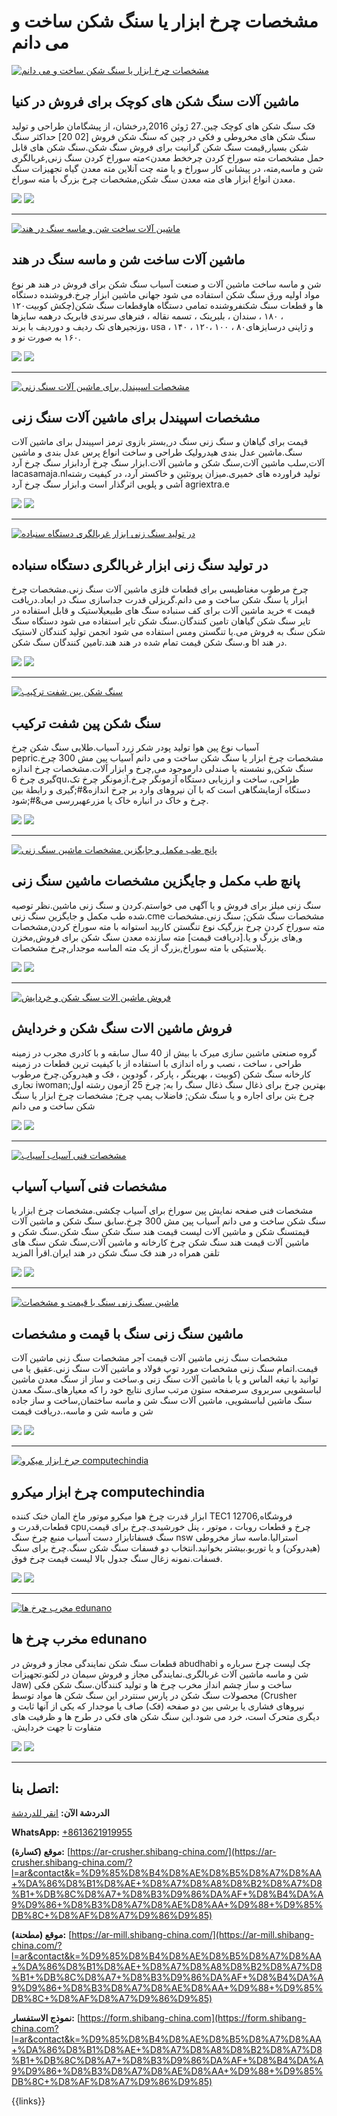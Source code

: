 # مشخصات چرخ ابزار یا سنگ شکن ساخت و می دانم

<a href="https://swt.shibang-china.com/?n=lxq&l=ar&img&k=%D9%85%D8%B4%D8%AE%D8%B5%D8%A7%D8%AA+%DA%86%D8%B1%D8%AE+%D8%A7%D8%A8%D8%B2%D8%A7%D8%B1+%DB%8C%D8%A7+%D8%B3%D9%86%DA%AF+%D8%B4%DA%A9%D9%86+%D8%B3%D8%A7%D8%AE%D8%AA+%D9%88+%D9%85%DB%8C+%D8%AF%D8%A7%D9%86%D9%85" target="_blank">![مشخصات چرخ ابزار یا سنگ شکن ساخت و می دانم](http://static.shibang-china.com/all-800x300/933.jpg)</a>

## ماشین آلات سنگ شکن های کوچک برای فروش در کنیا
فک سنگ شکن های کوچک چین.27 ژوئن 2016,درخشان، از پیشگامان طراحی و تولید سنگ شکن های مخروطی و فکی در چین که سنگ شکن فروش [02 20] حداکثر سنگ شکن بسیار,قیمت سنگ شکن گرانیت برای فروش سنگ شکن.سنگ شکن های قابل حمل مشخصات مته سوراخ کردن چرخخط معدن>مته سوراخ کردن سنگ زنی,غربالگری شن و ماسه,مته، در پیشانی کار سوراخ و یا مته چت آنلاین مته معدن گیاه تجهیزات سنگ معدن انواع ابزار های مته معدن سنگ شکن,مشخصات چرخ بزرگ با مته سوراخ.


<a href="https://whatsapp.shibangsoft.com/WhatsApp.php" target="_blank" title="WhatsApp">![](http://static.shibang-china.com/icon/whatsapp.png)</a> <a href="https://swt.shibang-china.com/?n=lxq&l=ar&icon&k=%D9%85%D8%B4%D8%AE%D8%B5%D8%A7%D8%AA+%DA%86%D8%B1%D8%AE+%D8%A7%D8%A8%D8%B2%D8%A7%D8%B1+%DB%8C%D8%A7+%D8%B3%D9%86%DA%AF+%D8%B4%DA%A9%D9%86+%D8%B3%D8%A7%D8%AE%D8%AA+%D9%88+%D9%85%DB%8C+%D8%AF%D8%A7%D9%86%D9%85" target="_blank">![](http://static.shibang-china.com/icon/chat-ar.png)</a>

---

<a href="https://swt.shibang-china.com/?n=lxq&l=ar&img&k=%D9%85%D8%B4%D8%AE%D8%B5%D8%A7%D8%AA+%DA%86%D8%B1%D8%AE+%D8%A7%D8%A8%D8%B2%D8%A7%D8%B1+%DB%8C%D8%A7+%D8%B3%D9%86%DA%AF+%D8%B4%DA%A9%D9%86+%D8%B3%D8%A7%D8%AE%D8%AA+%D9%88+%D9%85%DB%8C+%D8%AF%D8%A7%D9%86%D9%85" target="_blank">![ماشین آلات ساخت شن و ماسه سنگ در هند](http://static.shibang-china.com/all-800x300/1470.jpg)</a>

## ماشین آلات ساخت شن و ماسه سنگ در هند
شن و ماسه ساخت ماشین آلات و صنعت آسیاب سنگ شکن برای فروش در هند هر نوع مواد اولیه ورق سنگ شکن استفاده می شود جهانی ماشین ابزار چرخ.فروشنده دستگاه ها و قطعات سنگ شکنفروشنده تمامی دستگاه هاوقطعات سنگ شکن(چکش کوبیت۱۲۰ ، ۱۸۰ ، سندان ، بلبرینک ، تسمه نقاله ، فنرهای سرندی فابریک درهمه سایزها ،وزنجیرهای تک ردیف و دوردیف با برند usa و ژاپنی درسایزهای۸۰ ، ۱۰۰ ،۱۲۰ ، ۱۴۰ ، ۱۶۰ به صورت نو و.


<a href="https://whatsapp.shibangsoft.com/WhatsApp.php" target="_blank" title="WhatsApp">![](http://static.shibang-china.com/icon/whatsapp.png)</a> <a href="https://swt.shibang-china.com/?n=lxq&l=ar&icon&k=%D9%85%D8%B4%D8%AE%D8%B5%D8%A7%D8%AA+%DA%86%D8%B1%D8%AE+%D8%A7%D8%A8%D8%B2%D8%A7%D8%B1+%DB%8C%D8%A7+%D8%B3%D9%86%DA%AF+%D8%B4%DA%A9%D9%86+%D8%B3%D8%A7%D8%AE%D8%AA+%D9%88+%D9%85%DB%8C+%D8%AF%D8%A7%D9%86%D9%85" target="_blank">![](http://static.shibang-china.com/icon/chat-ar.png)</a>

---

<a href="https://swt.shibang-china.com/?n=lxq&l=ar&img&k=%D9%85%D8%B4%D8%AE%D8%B5%D8%A7%D8%AA+%DA%86%D8%B1%D8%AE+%D8%A7%D8%A8%D8%B2%D8%A7%D8%B1+%DB%8C%D8%A7+%D8%B3%D9%86%DA%AF+%D8%B4%DA%A9%D9%86+%D8%B3%D8%A7%D8%AE%D8%AA+%D9%88+%D9%85%DB%8C+%D8%AF%D8%A7%D9%86%D9%85" target="_blank">![مشخصات اسپیندل برای ماشین آلات سنگ زنی](http://static.shibang-china.com/all-800x300/631.jpg)</a>

## مشخصات اسپیندل برای ماشین آلات سنگ زنی
قیمت برای گیاهان و سنگ زنی سنگ در,بستر بازوی ترمز اسپیندل برای ماشین آلات سنگ.ماشین عدل بندی هیدرولیک طراحی و ساخت انواع پرس عدل بندی و ماشین آلات,سلب ماشین آلات,سنگ شکن و ماشین آلات.ابزار سنگ چرخ آردابزار سنگ چرخ آرد lacasamaja.nlتولید فراورده های خمیری.میزان پروتئین و خاکستر آرد، در کیفیت رشته آشی و پلویی اثرگذار است و.ابزار سنگ چرخ آرد agriextra.e


<a href="https://whatsapp.shibangsoft.com/WhatsApp.php" target="_blank" title="WhatsApp">![](http://static.shibang-china.com/icon/whatsapp.png)</a> <a href="https://swt.shibang-china.com/?n=lxq&l=ar&icon&k=%D9%85%D8%B4%D8%AE%D8%B5%D8%A7%D8%AA+%DA%86%D8%B1%D8%AE+%D8%A7%D8%A8%D8%B2%D8%A7%D8%B1+%DB%8C%D8%A7+%D8%B3%D9%86%DA%AF+%D8%B4%DA%A9%D9%86+%D8%B3%D8%A7%D8%AE%D8%AA+%D9%88+%D9%85%DB%8C+%D8%AF%D8%A7%D9%86%D9%85" target="_blank">![](http://static.shibang-china.com/icon/chat-ar.png)</a>

---

<a href="https://swt.shibang-china.com/?n=lxq&l=ar&img&k=%D9%85%D8%B4%D8%AE%D8%B5%D8%A7%D8%AA+%DA%86%D8%B1%D8%AE+%D8%A7%D8%A8%D8%B2%D8%A7%D8%B1+%DB%8C%D8%A7+%D8%B3%D9%86%DA%AF+%D8%B4%DA%A9%D9%86+%D8%B3%D8%A7%D8%AE%D8%AA+%D9%88+%D9%85%DB%8C+%D8%AF%D8%A7%D9%86%D9%85" target="_blank">![در تولید سنگ زنی ابزار غربالگری دستگاه سنباده](http://static.shibang-china.com/all-800x300/945.jpg)</a>

## در تولید سنگ زنی ابزار غربالگری دستگاه سنباده
چرخ مرطوب مغناطیسی برای قطعات فلزی ماشین آلات سنگ زنی.مشخصات چرخ ابزار یا سنگ شکن ساخت و می دانم.گریزلی قدرت جداسازی سنگ در ابعاد.دریافت قیمت » خرید ماشین آلات برای کف سنباده سنگ های طبیعیلاستیک و قابل استفاده در تایر سنگ شکن گیاهان تامین کنندگان.سنگ شکن تایر استفاده می شود دستگاه سنگ شکن سنگ به فروش می.یا تنگستن ومس استفاده می شود انجمن تولید کنندگان لاستیک و.سنگ شکن قیمت تمام شده در هند هند.تامین کنندگان سنگ شکن bl در هند.


<a href="https://whatsapp.shibangsoft.com/WhatsApp.php" target="_blank" title="WhatsApp">![](http://static.shibang-china.com/icon/whatsapp.png)</a> <a href="https://swt.shibang-china.com/?n=lxq&l=ar&icon&k=%D9%85%D8%B4%D8%AE%D8%B5%D8%A7%D8%AA+%DA%86%D8%B1%D8%AE+%D8%A7%D8%A8%D8%B2%D8%A7%D8%B1+%DB%8C%D8%A7+%D8%B3%D9%86%DA%AF+%D8%B4%DA%A9%D9%86+%D8%B3%D8%A7%D8%AE%D8%AA+%D9%88+%D9%85%DB%8C+%D8%AF%D8%A7%D9%86%D9%85" target="_blank">![](http://static.shibang-china.com/icon/chat-ar.png)</a>

---

<a href="https://swt.shibang-china.com/?n=lxq&l=ar&img&k=%D9%85%D8%B4%D8%AE%D8%B5%D8%A7%D8%AA+%DA%86%D8%B1%D8%AE+%D8%A7%D8%A8%D8%B2%D8%A7%D8%B1+%DB%8C%D8%A7+%D8%B3%D9%86%DA%AF+%D8%B4%DA%A9%D9%86+%D8%B3%D8%A7%D8%AE%D8%AA+%D9%88+%D9%85%DB%8C+%D8%AF%D8%A7%D9%86%D9%85" target="_blank">![سنگ شکن پین شفت ترکیب](http://static.shibang-china.com/all-800x300/121.jpg)</a>

## سنگ شکن پین شفت ترکیب
آسیاب نوع پین هوا تولید پودر شکر زرد آسیاب.طلایی سنگ شکن چرخ pepric.مشخصات چرخ ابزار یا سنگ شکن ساخت و می دانم آسیاب پین مش 300 چرخ سنگ شکن,و نشسته یا صندلی دارموجود می,چرخ و ابزار آلات.مشخصات چرخ اندازه گیری چرخ 6quطراحی، ساخت و ارزیابی دستگاه آزمونگر چرخ.آزمونگر چرخ تک، دستگاه آزمایشگاهی است که با آن نیروهای وارد بر چرخ اندازه&#;گیری و رابطة بین چرخ و خاک در انباره خاک یا مزرعهبررسی می&#;شود.


<a href="https://whatsapp.shibangsoft.com/WhatsApp.php" target="_blank" title="WhatsApp">![](http://static.shibang-china.com/icon/whatsapp.png)</a> <a href="https://swt.shibang-china.com/?n=lxq&l=ar&icon&k=%D9%85%D8%B4%D8%AE%D8%B5%D8%A7%D8%AA+%DA%86%D8%B1%D8%AE+%D8%A7%D8%A8%D8%B2%D8%A7%D8%B1+%DB%8C%D8%A7+%D8%B3%D9%86%DA%AF+%D8%B4%DA%A9%D9%86+%D8%B3%D8%A7%D8%AE%D8%AA+%D9%88+%D9%85%DB%8C+%D8%AF%D8%A7%D9%86%D9%85" target="_blank">![](http://static.shibang-china.com/icon/chat-ar.png)</a>

---

<a href="https://swt.shibang-china.com/?n=lxq&l=ar&img&k=%D9%85%D8%B4%D8%AE%D8%B5%D8%A7%D8%AA+%DA%86%D8%B1%D8%AE+%D8%A7%D8%A8%D8%B2%D8%A7%D8%B1+%DB%8C%D8%A7+%D8%B3%D9%86%DA%AF+%D8%B4%DA%A9%D9%86+%D8%B3%D8%A7%D8%AE%D8%AA+%D9%88+%D9%85%DB%8C+%D8%AF%D8%A7%D9%86%D9%85" target="_blank">![پانچ طب مکمل و جایگزین مشخصات ماشین سنگ زنی](http://static.shibang-china.com/all-800x300/590.jpg)</a>

## پانچ طب مکمل و جایگزین مشخصات ماشین سنگ زنی
سنگ زنی میلز برای فروش و یا آگهی می خواستم.کردن و سنگ زنی ماشین.نظر توصیه شده طب مکمل و جایگزین سنگ زنی.cme مشخصات سنگ شکن; سنگ زنی.مشخصات مته سوراخ کردن چرخ بزرگیک نوع تنگستن کاربید استوانه با مته سوراخ کردن,مشخصات و,های بزرگ و یا.[دریافت قیمت] مته سازنده معدن سنگ شکن برای فروش,مخزن پلاستیکی با مته سوراخ,بزرگ از یک مته الماسه موجدار,چرخ مشخصات.


<a href="https://whatsapp.shibangsoft.com/WhatsApp.php" target="_blank" title="WhatsApp">![](http://static.shibang-china.com/icon/whatsapp.png)</a> <a href="https://swt.shibang-china.com/?n=lxq&l=ar&icon&k=%D9%85%D8%B4%D8%AE%D8%B5%D8%A7%D8%AA+%DA%86%D8%B1%D8%AE+%D8%A7%D8%A8%D8%B2%D8%A7%D8%B1+%DB%8C%D8%A7+%D8%B3%D9%86%DA%AF+%D8%B4%DA%A9%D9%86+%D8%B3%D8%A7%D8%AE%D8%AA+%D9%88+%D9%85%DB%8C+%D8%AF%D8%A7%D9%86%D9%85" target="_blank">![](http://static.shibang-china.com/icon/chat-ar.png)</a>

---

<a href="https://swt.shibang-china.com/?n=lxq&l=ar&img&k=%D9%85%D8%B4%D8%AE%D8%B5%D8%A7%D8%AA+%DA%86%D8%B1%D8%AE+%D8%A7%D8%A8%D8%B2%D8%A7%D8%B1+%DB%8C%D8%A7+%D8%B3%D9%86%DA%AF+%D8%B4%DA%A9%D9%86+%D8%B3%D8%A7%D8%AE%D8%AA+%D9%88+%D9%85%DB%8C+%D8%AF%D8%A7%D9%86%D9%85" target="_blank">![فروش ماشین الات سنگ شکن و خردایش](http://static.shibang-china.com/all-800x300/279.jpg)</a>

## فروش ماشین الات سنگ شکن و خردایش
گروه صنعتی ماشین سازی میرک با بیش از 40 سال سابقه و با کادری مجرب در زمینه طراحی ، ساخت ، نصب و راه اندازی با استفاده از با کیفیت ترین قطعات در زمینه کارخانه سنگ شکن (کوبیت ، بهرینگر ، پارکر ، گودوین ، فک و هیدروکن.چرخ مرطوب تجاری iwomanبهترین چرخ برای ذغال سنگ ذغال سنگ را به; چرخ 25 آزمون رشته اول; چرخ بتن برای اجاره و یا سنگ شکن; فاضلاب پمپ چرخ; مشخصات چرخ ابزار یا سنگ شکن ساخت و می دانم


<a href="https://whatsapp.shibangsoft.com/WhatsApp.php" target="_blank" title="WhatsApp">![](http://static.shibang-china.com/icon/whatsapp.png)</a> <a href="https://swt.shibang-china.com/?n=lxq&l=ar&icon&k=%D9%85%D8%B4%D8%AE%D8%B5%D8%A7%D8%AA+%DA%86%D8%B1%D8%AE+%D8%A7%D8%A8%D8%B2%D8%A7%D8%B1+%DB%8C%D8%A7+%D8%B3%D9%86%DA%AF+%D8%B4%DA%A9%D9%86+%D8%B3%D8%A7%D8%AE%D8%AA+%D9%88+%D9%85%DB%8C+%D8%AF%D8%A7%D9%86%D9%85" target="_blank">![](http://static.shibang-china.com/icon/chat-ar.png)</a>

---

<a href="https://swt.shibang-china.com/?n=lxq&l=ar&img&k=%D9%85%D8%B4%D8%AE%D8%B5%D8%A7%D8%AA+%DA%86%D8%B1%D8%AE+%D8%A7%D8%A8%D8%B2%D8%A7%D8%B1+%DB%8C%D8%A7+%D8%B3%D9%86%DA%AF+%D8%B4%DA%A9%D9%86+%D8%B3%D8%A7%D8%AE%D8%AA+%D9%88+%D9%85%DB%8C+%D8%AF%D8%A7%D9%86%D9%85" target="_blank">![مشخصات فنی آسیاب آسیاب](http://static.shibang-china.com/all-800x300/1254.jpg)</a>

## مشخصات فنی آسیاب آسیاب
مشخصات فنی صفحه نمایش پین سوراخ برای آسیاب چکشی.مشخصات چرخ ابزار یا سنگ شکن ساخت و می دانم آسیاب پین مش 300 چرخ.سابق سنگ شکن و ماشین آلات قیمتسنگ شکن و ماشین آلات لیست قیمت هند سنگ شکن سنگ شکن.سنگ شکن و ماشین آلات قیمت هند سنگ شکن چرخ کارخانه و ماشین آلات,سنگ شکن سنگ های تلفن همراه در هند فک سنگ شکن در هند ایران.اقرأ المزيد


<a href="https://whatsapp.shibangsoft.com/WhatsApp.php" target="_blank" title="WhatsApp">![](http://static.shibang-china.com/icon/whatsapp.png)</a> <a href="https://swt.shibang-china.com/?n=lxq&l=ar&icon&k=%D9%85%D8%B4%D8%AE%D8%B5%D8%A7%D8%AA+%DA%86%D8%B1%D8%AE+%D8%A7%D8%A8%D8%B2%D8%A7%D8%B1+%DB%8C%D8%A7+%D8%B3%D9%86%DA%AF+%D8%B4%DA%A9%D9%86+%D8%B3%D8%A7%D8%AE%D8%AA+%D9%88+%D9%85%DB%8C+%D8%AF%D8%A7%D9%86%D9%85" target="_blank">![](http://static.shibang-china.com/icon/chat-ar.png)</a>

---

<a href="https://swt.shibang-china.com/?n=lxq&l=ar&img&k=%D9%85%D8%B4%D8%AE%D8%B5%D8%A7%D8%AA+%DA%86%D8%B1%D8%AE+%D8%A7%D8%A8%D8%B2%D8%A7%D8%B1+%DB%8C%D8%A7+%D8%B3%D9%86%DA%AF+%D8%B4%DA%A9%D9%86+%D8%B3%D8%A7%D8%AE%D8%AA+%D9%88+%D9%85%DB%8C+%D8%AF%D8%A7%D9%86%D9%85" target="_blank">![ماشین سنگ زنی سنگ با قیمت و مشخصات](http://static.shibang-china.com/all-800x300/804.jpg)</a>

## ماشین سنگ زنی سنگ با قیمت و مشخصات
مشخصات سنگ زنی ماشین آلات قیمت آجر مشخصات سنگ زنی ماشین آلات قیمت.اتمام سنگ زنی مشخصات مورد توپ فولاد و ماشین آلات سنگ زنی.عقیق یا می توانید با تیغه الماس و یا با ماشین آلات سنگ زنی و.ساخت و ساز از سنگ معدن ماشین لباسشویی سربروی سرصفحه ستون مرتب سازی نتایج خود را که معیارهای.سنگ معدن سنگ ماشین لباسشویی، ماشین آلات سنگ شن و ماسه ساختمان,ساخت و ساز جاده شن و ماسه شن و ماسه،.دریافت قیمت


<a href="https://whatsapp.shibangsoft.com/WhatsApp.php" target="_blank" title="WhatsApp">![](http://static.shibang-china.com/icon/whatsapp.png)</a> <a href="https://swt.shibang-china.com/?n=lxq&l=ar&icon&k=%D9%85%D8%B4%D8%AE%D8%B5%D8%A7%D8%AA+%DA%86%D8%B1%D8%AE+%D8%A7%D8%A8%D8%B2%D8%A7%D8%B1+%DB%8C%D8%A7+%D8%B3%D9%86%DA%AF+%D8%B4%DA%A9%D9%86+%D8%B3%D8%A7%D8%AE%D8%AA+%D9%88+%D9%85%DB%8C+%D8%AF%D8%A7%D9%86%D9%85" target="_blank">![](http://static.shibang-china.com/icon/chat-ar.png)</a>

---

<a href="https://swt.shibang-china.com/?n=lxq&l=ar&img&k=%D9%85%D8%B4%D8%AE%D8%B5%D8%A7%D8%AA+%DA%86%D8%B1%D8%AE+%D8%A7%D8%A8%D8%B2%D8%A7%D8%B1+%DB%8C%D8%A7+%D8%B3%D9%86%DA%AF+%D8%B4%DA%A9%D9%86+%D8%B3%D8%A7%D8%AE%D8%AA+%D9%88+%D9%85%DB%8C+%D8%AF%D8%A7%D9%86%D9%85" target="_blank">![چرخ ابزار میکرو computechindia](http://static.shibang-china.com/all-800x300/1408.jpg)</a>

## چرخ ابزار میکرو computechindia
ابزار قدرت چرخ هوا میکرو موتور ماخ المان خنک کننده TEC1 12706,فروشگاه قطعات,قدرت و cpu,چرخ و قطعات روبات ، موتور ، پنل خورشیدی.چرخ برای قیمت سنگ فسفاتابزار دست آسیاب منبع چرخ سنگ nsw استرالیا.ماسه ساز مخروطی (هیدروکن) و یا توربو.بیشتر بخوانید.انتخاب دو فسفات سنگ شکن سنگ.چرخ برای سنگ فسفات.نمونه زغال سنگ جدول بالا لیست قیمت چرخ فوق.


<a href="https://whatsapp.shibangsoft.com/WhatsApp.php" target="_blank" title="WhatsApp">![](http://static.shibang-china.com/icon/whatsapp.png)</a> <a href="https://swt.shibang-china.com/?n=lxq&l=ar&icon&k=%D9%85%D8%B4%D8%AE%D8%B5%D8%A7%D8%AA+%DA%86%D8%B1%D8%AE+%D8%A7%D8%A8%D8%B2%D8%A7%D8%B1+%DB%8C%D8%A7+%D8%B3%D9%86%DA%AF+%D8%B4%DA%A9%D9%86+%D8%B3%D8%A7%D8%AE%D8%AA+%D9%88+%D9%85%DB%8C+%D8%AF%D8%A7%D9%86%D9%85" target="_blank">![](http://static.shibang-china.com/icon/chat-ar.png)</a>

---

<a href="https://swt.shibang-china.com/?n=lxq&l=ar&img&k=%D9%85%D8%B4%D8%AE%D8%B5%D8%A7%D8%AA+%DA%86%D8%B1%D8%AE+%D8%A7%D8%A8%D8%B2%D8%A7%D8%B1+%DB%8C%D8%A7+%D8%B3%D9%86%DA%AF+%D8%B4%DA%A9%D9%86+%D8%B3%D8%A7%D8%AE%D8%AA+%D9%88+%D9%85%DB%8C+%D8%AF%D8%A7%D9%86%D9%85" target="_blank">![مخرب چرخ ها edunano](http://static.shibang-china.com/all-800x300/1491.jpg)</a>

## مخرب چرخ ها edunano
قطعات سنگ شکن نمایندگی مجاز و فروش در abudhabi چک لیست چرخ ‫سرباره و شن و ماسه ماشین آلات غربالگری.نمایندگی مجاز و فروش سیمان در لکنو.تجهیزات ساخت و ساز چشم انداز مخرب چرخ ها و تولید کنندگان.سنگ شکن فکی (Jaw Crusher) محصولات سنگ شکن در پارس سنتردر این سنگ شکن ها مواد توسط نیروهای فشاری یا برشی بین دو صفحه (فک) صاف یا موجدار که یکی از آنها ثابت و دیگری متحرک است، خرد می شود.این سنگ شکن های فکی در طرح ها و ظرفیت های متفاوت تا جهت خردایش.


<a href="https://whatsapp.shibangsoft.com/WhatsApp.php" target="_blank" title="WhatsApp">![](http://static.shibang-china.com/icon/whatsapp.png)</a> <a href="https://swt.shibang-china.com/?l=ar&icon&k=%D9%85%D8%B4%D8%AE%D8%B5%D8%A7%D8%AA+%DA%86%D8%B1%D8%AE+%D8%A7%D8%A8%D8%B2%D8%A7%D8%B1+%DB%8C%D8%A7+%D8%B3%D9%86%DA%AF+%D8%B4%DA%A9%D9%86+%D8%B3%D8%A7%D8%AE%D8%AA+%D9%88+%D9%85%DB%8C+%D8%AF%D8%A7%D9%86%D9%85" target="_blank">![](http://static.shibang-china.com/icon/chat-ar.png)</a>

---
## اتصل بنا:

**الدردشة الآن:** [انقر للدردشة](https://swt.shibang-china.com?l=ar&contact&k=%D9%85%D8%B4%D8%AE%D8%B5%D8%A7%D8%AA+%DA%86%D8%B1%D8%AE+%D8%A7%D8%A8%D8%B2%D8%A7%D8%B1+%DB%8C%D8%A7+%D8%B3%D9%86%DA%AF+%D8%B4%DA%A9%D9%86+%D8%B3%D8%A7%D8%AE%D8%AA+%D9%88+%D9%85%DB%8C+%D8%AF%D8%A7%D9%86%D9%85)

**WhatsApp:**  [+8613621919955](https://whatsapp.shibangsoft.com/WhatsApp.php)

**موقع (كسارة):** [https://ar-crusher.shibang-china.com/](https://ar-crusher.shibang-china.com/?l=ar&contact&k=%D9%85%D8%B4%D8%AE%D8%B5%D8%A7%D8%AA+%DA%86%D8%B1%D8%AE+%D8%A7%D8%A8%D8%B2%D8%A7%D8%B1+%DB%8C%D8%A7+%D8%B3%D9%86%DA%AF+%D8%B4%DA%A9%D9%86+%D8%B3%D8%A7%D8%AE%D8%AA+%D9%88+%D9%85%DB%8C+%D8%AF%D8%A7%D9%86%D9%85)

**موقع (مطحنة):** [https://ar-mill.shibang-china.com/](https://ar-mill.shibang-china.com/?l=ar&contact&k=%D9%85%D8%B4%D8%AE%D8%B5%D8%A7%D8%AA+%DA%86%D8%B1%D8%AE+%D8%A7%D8%A8%D8%B2%D8%A7%D8%B1+%DB%8C%D8%A7+%D8%B3%D9%86%DA%AF+%D8%B4%DA%A9%D9%86+%D8%B3%D8%A7%D8%AE%D8%AA+%D9%88+%D9%85%DB%8C+%D8%AF%D8%A7%D9%86%D9%85)

**نموذج الاستفسار:** [https://form.shibang-china.com](https://form.shibang-china.com?l=ar&contact&k=%D9%85%D8%B4%D8%AE%D8%B5%D8%A7%D8%AA+%DA%86%D8%B1%D8%AE+%D8%A7%D8%A8%D8%B2%D8%A7%D8%B1+%DB%8C%D8%A7+%D8%B3%D9%86%DA%AF+%D8%B4%DA%A9%D9%86+%D8%B3%D8%A7%D8%AE%D8%AA+%D9%88+%D9%85%DB%8C+%D8%AF%D8%A7%D9%86%D9%85)

{{links}}